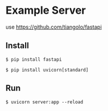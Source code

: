 # Example Server

use https://github.com/tiangolo/fastapi


## Install

```console
$ pip install fastapi
```
```console
$ pip install uvicorn[standard]
```

## Run

```console
$ uvicorn server:app --reload
```
